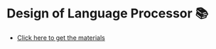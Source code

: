 # Design of Language Processor 📚
- [Click here to get the materials](https://drive.google.com/drive/folders/1jWixD3LdK8pK6PJW4IDIlDLm5tFmoocL?usp=sharing)
